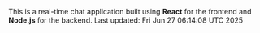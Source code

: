 This is a real-time chat application built using **React** for the frontend and **Node.js** for the backend.
Last updated: Fri Jun 27 06:14:08 UTC 2025
